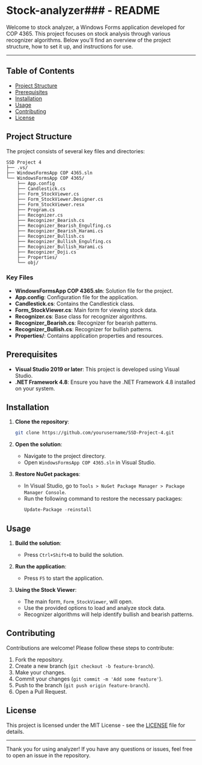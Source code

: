 # Stock-analyzer### - README

Welcome to stock analyzer, a Windows Forms application developed for COP 4365. This project focuses on stock analysis through various recognizer algorithms. Below you'll find an overview of the project structure, how to set it up, and instructions for use.

---

## Table of Contents

- [Project Structure](#project-structure)
- [Prerequisites](#prerequisites)
- [Installation](#installation)
- [Usage](#usage)
- [Contributing](#contributing)
- [License](#license)

## Project Structure

The project consists of several key files and directories:

```
SSD Project 4
├── .vs/
├── WindowsFormsApp COP 4365.sln
└── WindowsFormsApp COP 4365/
    ├── App.config
    ├── Candlestick.cs
    ├── Form_StockViewer.cs
    ├── Form_StockViewer.Designer.cs
    ├── Form_StockViewer.resx
    ├── Program.cs
    ├── Recognizer.cs
    ├── Recognizer_Bearish.cs
    ├── Recognizer_Bearish_Engulfing.cs
    ├── Recognizer_Bearish_Harami.cs
    ├── Recognizer_Bullish.cs
    ├── Recognizer_Bullish_Engulfing.cs
    ├── Recognizer_Bullish_Harami.cs
    ├── Recognizer_Doji.cs
    ├── Properties/
    └── obj/
```

### Key Files

- **WindowsFormsApp COP 4365.sln**: Solution file for the project.
- **App.config**: Configuration file for the application.
- **Candlestick.cs**: Contains the Candlestick class.
- **Form_StockViewer.cs**: Main form for viewing stock data.
- **Recognizer.cs**: Base class for recognizer algorithms.
- **Recognizer_Bearish.cs**: Recognizer for bearish patterns.
- **Recognizer_Bullish.cs**: Recognizer for bullish patterns.
- **Properties/**: Contains application properties and resources.

## Prerequisites

- **Visual Studio 2019 or later**: This project is developed using Visual Studio.
- **.NET Framework 4.8**: Ensure you have the .NET Framework 4.8 installed on your system.

## Installation

1. **Clone the repository**:
    ```bash
    git clone https://github.com/yourusername/SSD-Project-4.git
    ```

2. **Open the solution**:
    - Navigate to the project directory.
    - Open `WindowsFormsApp COP 4365.sln` in Visual Studio.

3. **Restore NuGet packages**:
    - In Visual Studio, go to `Tools > NuGet Package Manager > Package Manager Console`.
    - Run the following command to restore the necessary packages:
      ```powershell
      Update-Package -reinstall
      ```

## Usage

1. **Build the solution**:
    - Press `Ctrl+Shift+B` to build the solution.

2. **Run the application**:
    - Press `F5` to start the application.

3. **Using the Stock Viewer**:
    - The main form, `Form_StockViewer`, will open.
    - Use the provided options to load and analyze stock data.
    - Recognizer algorithms will help identify bullish and bearish patterns.

## Contributing

Contributions are welcome! Please follow these steps to contribute:

1. Fork the repository.
2. Create a new branch (`git checkout -b feature-branch`).
3. Make your changes.
4. Commit your changes (`git commit -m 'Add some feature'`).
5. Push to the branch (`git push origin feature-branch`).
6. Open a Pull Request.

## License

This project is licensed under the MIT License - see the [LICENSE](LICENSE) file for details.

---

Thank you for using analyzer! If you have any questions or issues, feel free to open an issue in the repository.
